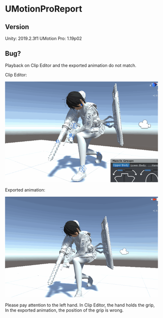 # UMotionProReport

## Version

Unity: 2019.2.3f1
UMotion Pro: 1.19p02

## Bug?

Playback on Clip Editor and the exported animation do not match.

Clip Editor:

![ClipEditor](./ClipEditor.gif)

Exported animation:

![ExportedAnimation](./ExportedAnimation.gif)

Please pay attention to the left hand.
In Clip Editor, the hand holds the grip,
In the exported animation, the position of the grip is wrong.
